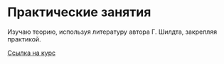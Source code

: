 # Практические занятия

Изучаю теорию, используя литературу автора Г. Шилдта, закрепляя практикой.

[Ссылка на курс](https://stepik.org/course/193674/promo#toc)